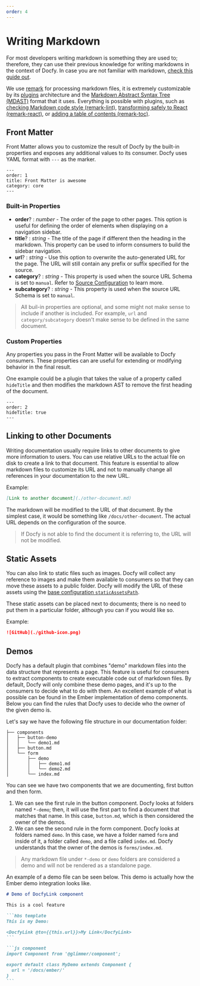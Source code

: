 ```yaml
---
order: 4
---
```


# Writing Markdown

For most developers writing markdown is something they are used to; therefore,
they can use their previous knowledge for writing markdowns in the context of Docfy.
In case you are not familiar with markdown, [check this guide out](https://www.markdownguide.org/basic-syntax/).

We use [remark](https://remark.js.org/) for processing markdown files,
it is extremely customizable by its [plugins](https://github.com/remarkjs/remark/blob/master/doc/plugins.md)
architecture and the
[Markdown Abstract Syntax Tree (MDAST)](https://github.com/syntax-tree/mdast)
format that it uses.  Everything is possible with plugins, such as
[checking Markdown code style (remark-lint)](https://github.com/remarkjs/remark-lint),
[transforming safely to React (remark-react)](https://github.com/mapbox/remark-react),
or [adding a table of contents (remark-toc)](https://github.com/remarkjs/remark-toc).


## Front Matter

Front Matter allows you to customize the result of Docfy by the built-in properties
and exposes any additional values to its consumer. Docfy uses YAML format with `---` as the marker.

```
---
order: 1
title: Front Matter is awesome
category: core
---
```

### Built-in Properties


- **order**? : *number* - The order of the page to other pages. This option is
  useful for defining the order of elements when displaying on a navigation sidebar.
- **title**? : *string* - The title of the page if different then the heading
  in the markdown. This property can be used to inform consumers to build the sidebar navigation.
- **url**? : *string* - Use this option to overwrite the auto-generated URL for
  the page. The URL will still contain any prefix or suffix specified for the source.
- **category**? : *string* - This property is used when the source URL Schema is
  set to `manual`.  Refer to [Source Configuration](./configuration.md#urlschema) to learn more.
- **subcategory**? : *string* - This property is used when the source URL Schema is set to `manual`.

> All buil-in properties are optional, and some might not make sense to include if another is included.
> For example, `url` and `category/subcategory` doesn't make sense to be defined in the same document.

### Custom Properties

Any properties you pass in the Front Matter will be available to Docfy consumers.
These properties can are useful for extending or modifying behavior in the
final result.

One example could be a plugin that takes the value of a property called `hideTitle`
and then modifies the markdown AST to remove the first heading of the document.

```
---
order: 2
hideTitle: true
---
```

## Linking to other Documents

Writing documentation usually require links to other documents to give more
information to users. You can use relative URLs to the actual file on disk to
create a link to that document. This feature is essential to allow markdown files
to customize its URL and not to manually change all references in your documentation to the new URL.

Example:
```md
[Link to another document](./other-document.md)
```
The markdown will be modified to the URL of that document. By the simplest case,
it would be something like `/docs/other-document`. The actual URL depends on the configuration of the source.

> If Docfy is not able to find the document it is referring to, the URL will not be modified.

## Static Assets

You can also link to static files such as images. Docfy will collect any
reference to images and make them available to consumers so that they can move
these assets to a public folder. Docfy will modify the URL of these assets using
the [base configuration `staticAssetsPath`](./configuration.md#staticassetspath).

These static assets can be placed next to documents; there is no need to put them
in a particular folder, although you can if you would like so.

Example:
```md
![GitHub](./github-icon.png)
```

## Demos

Docfy has a default plugin that combines "demo" markdown files into the data
structure that represents a page. This feature is useful for consumers to extract
components to create executable code out of markdown files. By default, Docfy will
only combine these demo pages, and it's up to the consumers to decide what to do
with them. An excellent example of what is possible can be found in the Ember
implementation of demo components. Below you can find the rules that Docfy uses
to decide who the owner of the given demo is.

Let's say we have the following file structure in our documentation folder:

```
├── components
│   ├── button-demo
│   │   └── demo1.md
│   ├── button.md
│   └── form
│       ├── demo
│       │   ├── demo1.md
│       │   └── demo2.md
│       └── index.md
 ```

You can see we have two components that we are documenting, first button and then form.

1. We can see the first rule in the button component. Docfy looks at folders named
  `*-demo`; then, it will use the first part to find a document that matches that name.
  In this case, `button.md`, which is then considered the owner of the demos.
2. We can see the second rule in the form component. Docfy looks at folders named
  `demo`. In this case, we have a folder named `form` and inside of it, a folder
  called `demo`, and a file called `index.md`. Docfy understands that the owner of
  the demos is `forms/index.md`.

> Any markdown file under `*-demo` or `demo` folders are considered a demo and will not be rendered as a standalone page.

An example of a demo file can be seen below. This demo is actually how the
Ember demo integration looks like.

~~~md
# Demo of DocfyLink component

This is a cool feature

```hbs template
This is my Demo:

<DocfyLink @to={{this.url}}>My Link</DocfyLink>
```

```js component
import Component from '@glimmer/component';

export default class MyDemo extends Component {
  url = '/docs/ember/'
}
```
~~~
